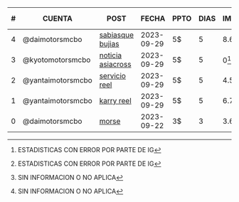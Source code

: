 
| # | CUENTA |POST | FECHA | PPTO | DIAS | IMPRES | ALCANCE | V. PERFIL | LIKES | N. SEGUIDORES |
| --- | --- | --- | --- | --- | --- | --- | --- | --- | --- | --- |
| 4 | @daimotorsmcbo | [sabiasque bujias](https://www.instagram.com/p/CxyXBV5rltp/) | 2023-09-29 | 5$ | 5 | 8.692 | 5.678 | 130 | 36 | 28 |
| 3 | @kyotomotorsmcbo | [noticia asiacross](https://www.instagram.com/p/CxyNXkHxEUj/) | 2023-09-29 | 5$ | 5 | 0[^E] | 7.049 | 57 | 19 | 0[^E] |
| 2 | @yantaimotorsmcbo | [servicio reel](https://www.instagram.com/p/CxxwlYDOU70/) | 2023-09-29 | 5$ | 5 | 4.537 | 3.308 | 56 | 45 | S/I[^2] |
| 1 | @yantaimotorsmcbo | [karry reel](https://www.instagram.com/p/CxvO6ipOqQR/) | 2023-09-29 | 5$ | 5 | 6.787 | 5.765 | 232 | 67 | S/I[^2] |
| 0 | @daimotorsmcbo | [morse](https://www.instagram.com/p/Cxf7gVgO8tD/) | 2023-09-22 | 3$ | 3 | 3.614 | 2.845 | 51 | 28 | 8 |

[^E]: ESTADISTICAS CON ERROR POR PARTE DE IG
[^2]: SIN INFORMACION O NO APLICA

